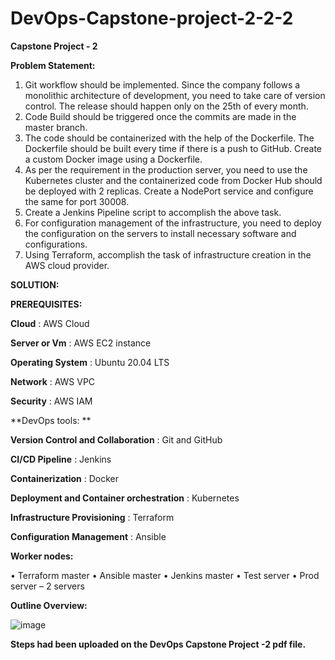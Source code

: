 # DevOps-Capstone-project-2-2-2

**Capstone Project - 2**

**Problem Statement:**

1. Git workflow should be implemented. Since the company follows a monolithic architecture of development, you need to take care of version control. The release should happen only on the 25th of every month.
2. Code Build should be triggered once the commits are made in the master branch.
3. The code should be containerized with the help of the Dockerfile. The Dockerfile should be built every time if there is a push to GitHub. Create a custom Docker image using a Dockerfile.
4. As per the requirement in the production server, you need to use the Kubernetes cluster and the containerized code from Docker Hub should be deployed with 2 replicas. Create a NodePort service and configure the same for port 30008.
5. Create a Jenkins Pipeline script to accomplish the above task.
6. For configuration management of the infrastructure, you need to deploy the configuration on the servers to install necessary software and configurations.
7. Using Terraform, accomplish the task of infrastructure creation in the AWS cloud provider.


**SOLUTION:**

**PREREQUISITES:**

**Cloud**                                    : AWS Cloud

**Server or Vm**                             : AWS EC2 instance

**Operating System**                         : Ubuntu 20.04 LTS

**Network**                                  : AWS VPC

**Security**                                 : AWS IAM

**DevOps tools: **

**Version Control and Collaboration**        : Git and GitHub

**CI/CD Pipeline**                           : Jenkins

**Containerization**                         : Docker

**Deployment and Container orchestration**   : Kubernetes

**Infrastructure Provisioning**              : Terraform 

**Configuration Management**                 : Ansible


**Worker nodes:**

•	Terraform master
•	Ansible master
•	Jenkins master
•	Test server
•	Prod server – 2 servers

**Outline Overview:**

![image](https://github.com/Ravivarman16/DevOps-Capstone-project-2/assets/129171351/8a27288b-daf7-45f8-945c-1bed41ce6adb)

**Steps had been uploaded on the DevOps Capstone Project -2 pdf file.**

 


